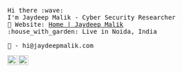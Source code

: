 <br>
<p>
  <samp>
    Hi there :wave: <br>
    I'm Jaydeep Malik - Cyber Security Researcher <br>
    💼 Website: <a href="https://jaydeepmalik.com">Home | Jaydeep Malik</a> <br>
    :house_with_garden: Live in Noida, India
    <br><br>
    💌 - hi@jaydeepmalik.com
  </samp>
</p>

<p>
<a href="https://www.instagram.com/jaydeepmalik/">
<img align="left" alt="Jaydeep's Instagram" width="22px" src="https://cdn.jsdelivr.net/npm/simple-icons@v3/icons/instagram.svg" />
</a>
<a href="https://www.youtube.com/jaydeepmalik">
<img align="left" alt="Mustafa's Reddit" width="22px" src="https://cdn.jsdelivr.net/npm/simple-icons@v3/icons/youtube.svg" />
</a>
</p>

<br><br>

